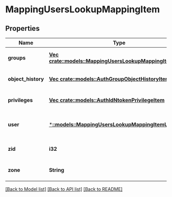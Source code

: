 # MappingUsersLookupMappingItem

## Properties
Name | Type | Description | Notes
------------ | ------------- | ------------- | -------------
**groups** | [**Vec <crate::models::MappingUsersLookupMappingItemGroup>**](MappingUsersLookupMappingItemGroup.md) |  | [optional] [default to null]
**object_history** | [**Vec <crate::models::AuthGroupObjectHistoryItem>**](AuthGroupObjectHistoryItem.md) |  | [optional] [default to null]
**privileges** | [**Vec <crate::models::AuthIdNtokenPrivilegeItem>**](AuthIdNtokenPrivilegeItem.md) |  | [optional] [default to null]
**user** | [***::models::MappingUsersLookupMappingItemUser**](MappingUsersLookupMappingItemUser.md) | Specifies the configuration properties for a user. | [optional] [default to null]
**zid** | **i32** |  | [optional] [default to null]
**zone** | **String** |  | [optional] [default to null]

[[Back to Model list]](../README.md#documentation-for-models) [[Back to API list]](../README.md#documentation-for-api-endpoints) [[Back to README]](../README.md)


